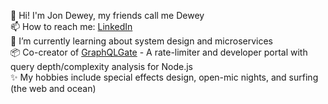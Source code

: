 

<!--
**donjewey/donjewey** is a ✨ _special_ ✨ repository because its `README.md` (this file) appears on your GitHub profile.

Here are some ideas to get you started:

- 🔭 I’m currently working on ...
- 🌱 I’m currently learning about system design and microservices
- 👯 I’m looking to collaborate on ...
- 💬 Ask me about ...
- ⚡ Fun fact: ...
-->

👋  Hi! I'm Jon Dewey, my friends call me Dewey  
📫  How to reach me: [LinkedIn](https://linkedin.com/in/jonddewey)  
🌱  I’m currently learning about system design and microservices  
📦  Co-creator of [GraphQLGate](https://github.com/orgs/oslabs-beta/teams/graph-beaver/repositories) - A rate-limiter and developer portal with query           depth/complexity analysis for Node.js  
✨  My hobbies include special effects design, open-mic nights, and surfing (the web and ocean)  

